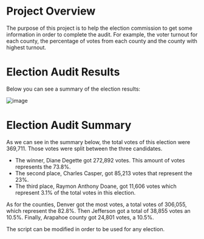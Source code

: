 # Project Overview

The purpose of this project is to help the election commission to get some information in order to complete the audit. For example, the voter turnout for each county, the percentage of votes from each county and the county with highest turnout.

# Election Audit Results

Below you can see a summary of the election results:

![image](https://user-images.githubusercontent.com/95327338/149644585-fea25558-c3fd-4315-b38a-215f9275a6eb.png)

# Election Audit Summary

As we can see in the summary below, the total votes of this election were 369,711. Those votes were split between the three candidates.

* The winner, Diane Degette got 272,892 votes. This amount of votes represents the 73.8%. 
* The second place, Charles Casper, got 85,213 votes that represent the 23%. 
* The third place, Raymon Anthony Doane, got 11,606 votes which represent 3.1% of the total votes in this election. 


As for the counties, Denver got the most votes, a total votes of 306,055, which represent the 82.8%. Then Jefferson got a total of 38,855 votes an 10.5%. Finally, Arapahoe county got 24,801 votes, a 10.5%.

The script can be modified in order to be used for any election. 
